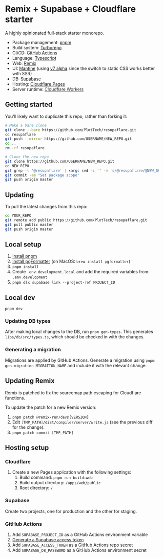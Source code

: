 # Remix + Supabase + Cloudflare starter

A highly opinionated full-stack starter monorepo.

- Package management: [pnpm](https://pnpm.io/)
- Build system: [Turborepo](https://turbo.build/)
- CI/CD: [GitHub Actions](https://github.com/features/actions)
- Language: [Typescript](https://www.typescriptlang.org/)
- Web: [Remix](https://remix.run/)
- UI: [Mantine](https://mantine.dev/) (using [v7 alpha](https://v7.mantine.dev/getting-started) since the switch to static CSS works better with SSR)
- DB: [Supabase](https://supabase.com/)
- Hosting: [Cloudflare Pages](https://pages.cloudflare.com/)
- Server runtime: [Cloudflare Workers](https://workers.cloudflare.com/)

## Getting started

You'll likely want to duplicate this repo, rather than forking it:

```bash
# Make a bare clone
git clone --bare https://github.com/PlotTech/resupaflare.git
cd resupaflare
git push --mirror https://github.com/USERNAME/NEW_REPO.git
cd ..
rm -rf resupaflare

# Clone the new repo
git clone https://github.com/USERNAME/NEW_REPO.git
cd NEW_REPO
git grep -l '@resupaflare' | xargs sed -i '' -e 's/@resupaflare/@NEW_SCOPE/g'
git commit -am "Set package scope"
git push origin master
```

## Updating

To pull the latest changes from this repo:

```bash
cd YOUR_REPO
git remote add public https://github.com/PlotTech/resupaflare.git
git pull public master
git push origin master
```

## Local setup

1. [Install pnpm](https://pnpm.io/installation)
1. [Install pgFormatter](https://github.com/darold/pgFormatter) (on MacOS: `brew install pgformatter`)
1. `pnpm install`
1. Create `.env.development.local` and add the required variables from
   `.env.development`
1. `pnpm dlx supabase link --project-ref PROJECT_ID`

## Local dev

`pnpm dev`

### Updating DB types

After making local changes to the DB, run `pnpm gen-types`. This generates
`libs/db/src/types.ts`, which should be checked in with the changes.

### Generating a migration

Migrations are applied by GitHub Actions. Generate a migration using `pnpm
gen-migration MIGRATION_NAME` and include it with the relevant change.

## Updating Remix

Remix is patched to fix the sourcemap path escaping for Cloudflare functions.

To update the patch for a new Remix version:

1. `pnpm patch @remix-run/dev@[VERSION]`
1. Edit `[TMP_PATH]/dist/compiler/server/write.js` (see the previous diff for the change).
1. `pnpm patch-commit [TMP_PATH]`

## Hosting setup

### Cloudflare

1. Create a new Pages application with the following settings:
   1. Build command: `pnpm run build:web`
   1. Build output directory: `/apps/web/public`
   1. Root directory: `/`

### Supabase

Create two projects, one for production and the other for staging.

### GitHub Actions

1. Add `SUPABASE_PROJECT_ID` as a GitHub Actions environment variable
1. [Generate a Supabase access token](https://supabase.com/dashboard/account/tokens)
1. Add `SUPABASE_ACCESS_TOKEN` as a GitHub Actions repo secret
1. Add `SUPABASE_DB_PASSWORD` as a GitHub Actions environment secret
